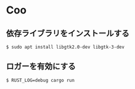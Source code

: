 # Coo

## 依存ライブラリをインストールする
`$ sudo apt install libgtk2.0-dev libgtk-3-dev`

## ロガーを有効にする
`$ RUST_LOG=debug cargo run`
